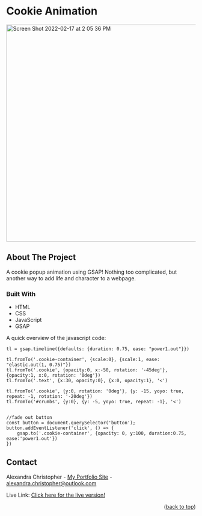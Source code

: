 
# Cookie Animation


<img width="576" alt="Screen Shot 2022-02-17 at 2 05 36 PM" src="https://user-images.githubusercontent.com/92756383/154562415-ab02ae4b-b967-4cfe-b093-2864824518b0.png">
<!--
*** Thanks for checking out the Best-README-Template. If you have a suggestion
*** that would make this better, please fork the repo and create a pull request
*** or simply open an issue with the tag "enhancement".
*** Don't forget to give the project a star!
*** Thanks again! Now go create something AMAZING! :D
-->



<!-- ABOUT THE PROJECT -->
## About The Project


A cookie popup animation using GSAP! Nothing too complicated, but another way to add life and character to a webpage.

### Built With

* HTML
* CSS
* JavaScript
* GSAP


A quick overview of the javascript code:
```
tl = gsap.timeline({defaults: {duration: 0.75, ease: "power1.out"}})

tl.fromTo('.cookie-container', {scale:0}, {scale:1, ease: "elastic.out(1, 0.75)"})
tl.fromTo('.cookie', {opacity:0, x:-50, rotation: '-45deg'}, {opacity:1, x:0, rotation: '0deg'})
tl.fromTo('.text', {x:30, opacity:0}, {x:0, opacity:1}, '<')

tl.fromTo('.cookie', {y:0, rotation: '0deg'}, {y: -15, yoyo: true, repeat: -1, rotation: '-20deg'})
tl.fromTo('#crumbs', {y:0}, {y: -5, yoyo: true, repeat: -1}, '<')


//fade out button
const button = document.querySelector('button');
button.addEventListener('click', () => {
    gsap.to('.cookie-container', {opacity: 0, y:100, duration:0.75, ease:'power1.out'})
})

```

<!-- CONTACT -->
## Contact

Alexandra Christopher - [My Portfolio Site](https://alexmchris.com/) - alexandra.christopher@outlook.com

Live Link: [Click here for the live version!](https://cookieanim.netlify.app/)

<p align="right">(<a href="#top">back to top</a>)</p>




<!-- MARKDOWN LINKS & IMAGES -->
<!-- https://www.markdownguide.org/basic-syntax/#reference-style-links -->
[contributors-shield]: https://img.shields.io/github/contributors/github_username/repo_name.svg?style=for-the-badge
[contributors-url]: https://github.com/github_username/repo_name/graphs/contributors
[forks-shield]: https://img.shields.io/github/forks/github_username/repo_name.svg?style=for-the-badge
[forks-url]: https://github.com/github_username/repo_name/network/members
[stars-shield]: https://img.shields.io/github/stars/github_username/repo_name.svg?style=for-the-badge
[stars-url]: https://github.com/github_username/repo_name/stargazers
[issues-shield]: https://img.shields.io/github/issues/github_username/repo_name.svg?style=for-the-badge
[issues-url]: https://github.com/github_username/repo_name/issues
[license-shield]: https://img.shields.io/github/license/github_username/repo_name.svg?style=for-the-badge
[license-url]: https://github.com/github_username/repo_name/blob/master/LICENSE.txt
[linkedin-shield]: https://img.shields.io/badge/-LinkedIn-black.svg?style=for-the-badge&logo=linkedin&colorB=555
[linkedin-url]: https://linkedin.com/in/linkedin_username
[product-screenshot]: images/screenshot.png

